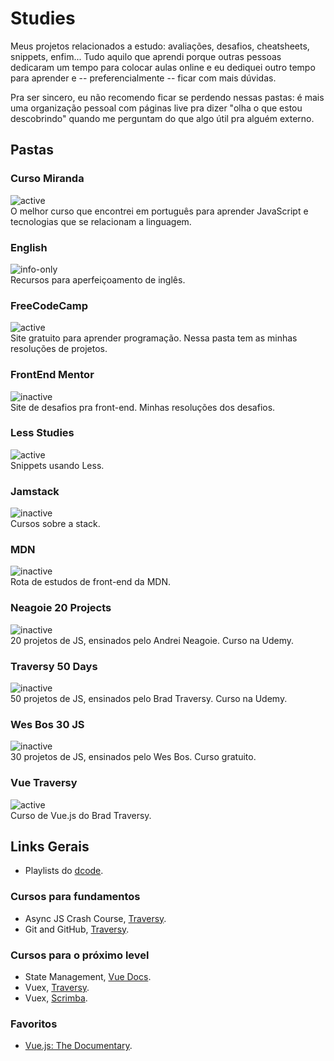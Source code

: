 # Studies
Meus projetos relacionados a estudo: avaliações, desafios, cheatsheets, snippets, enfim... Tudo aquilo que aprendi porque outras pessoas dedicaram um tempo para colocar aulas online e eu dediquei outro tempo para aprender e -- preferencialmente -- ficar com mais dúvidas.  
  
Pra ser sincero, eu não recomendo ficar se perdendo nessas pastas: é mais uma organização pessoal com páginas live pra dizer "olha o que estou descobrindo" quando me perguntam do que algo útil pra alguém externo.

## Pastas
### Curso Miranda
![active](https://img.shields.io/badge/status-ativo-blue?style=plastic)  
O melhor curso que encontrei em português para aprender JavaScript e tecnologias que se relacionam a linguagem.

### English
![info-only](https://img.shields.io/badge/status-informacional-9cf?style=plastic)  
Recursos para aperfeiçoamento de inglês.

### FreeCodeCamp
![active](https://img.shields.io/badge/status-ativo-blue?style=plastic)  
Site gratuito para aprender programação. Nessa pasta tem as minhas resoluções de projetos.

### FrontEnd Mentor 
![inactive](https://img.shields.io/badge/status-inativo-lightgrey?style=plastic)  
Site de desafios pra front-end. Minhas resoluções dos desafios.

### Less Studies
![active](https://img.shields.io/badge/status-ativo-blue?style=plastic)  
Snippets usando Less.

### Jamstack
![inactive](https://img.shields.io/badge/status-inativo-lightgrey?style=plastic)  
Cursos sobre a stack.

### MDN
![inactive](https://img.shields.io/badge/status-inativo-lightgrey?style=plastic)  
Rota de estudos de front-end da MDN.

### Neagoie 20 Projects
![inactive](https://img.shields.io/badge/status-inativo-lightgrey?style=plastic)  
20 projetos de JS, ensinados pelo Andrei Neagoie. Curso na Udemy.

### Traversy 50 Days
![inactive](https://img.shields.io/badge/status-inativo-lightgrey?style=plastic)  
50 projetos de JS, ensinados pelo Brad Traversy. Curso na Udemy.

### Wes Bos 30 JS
![inactive](https://img.shields.io/badge/status-inativo-lightgrey?style=plastic)  
30 projetos de JS, ensinados pelo Wes Bos. Curso gratuito.

### Vue Traversy
![active](https://img.shields.io/badge/status-ativo-blue?style=plastic)  
Curso de Vue.js do Brad Traversy.

## Links Gerais
* Playlists do [dcode](https://www.youtube.com/c/dcode-software/playlists).

### Cursos para fundamentos
* Async JS Crash Course, [Traversy](https://www.youtube.com/watch?v=PoRJizFvM7s).
* Git and GitHub, [Traversy](https://www.youtube.com/watch?v=SWYqp7iY_Tc).

### Cursos para o próximo level
* State Management, [Vue Docs](https://vuejs.org/v2/guide/state-management.html#Simple-State-Management-from-Scratch).
* Vuex, [Traversy](https://www.youtube.com/watch?v=5lVQgZzLMHc).
* Vuex, [Scrimba](https://scrimba.com/learn/vuex).

### Favoritos
* [Vue.js: The Documentary](https://www.youtube.com/watch?v=OrxmtDw4pVI).